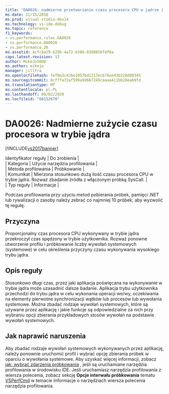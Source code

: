 ```yaml
---
title: 'DA0026: nadmierne przetwarzanie czasu procesora CPU w jądrze | Microsoft Docs'
ms.date: 11/15/2016
ms.prod: visual-studio-dev14
ms.technology: vs-ide-debug
ms.topic: reference
f1_keywords:
- vs.performance.rules.DA0026
- vs.performance.DA0026
- vs.performance.26
ms.assetid: 4cfc8a29-b29b-4a72-b386-03d8856fdf8a
caps.latest.revision: 12
author: MikeJo5000
ms.author: mikejo
manager: jillfra
ms.openlocfilehash: fef0a3c42be1057bd1217ec676ae43b220d80345
ms.sourcegitcommit: 6cfffa72af599a9d667249caaaa411bb28ea69fd
ms.translationtype: MT
ms.contentlocale: pl-PL
ms.lasthandoff: 09/02/2020
ms.locfileid: "68152670"
---
```

# <a name="da0026-excessive-kernel-cpu-time-processing"></a>DA0026: Nadmierne zużycie czasu procesora w trybie jądra
[!INCLUDE[vs2017banner](../includes/vs2017banner.md)]

Identyfikator reguły | Do zrobienia |  
| Kategoria | Użycie narzędzia profilowania |  
| Metoda profilowania | Próbkowanie |  
| Komunikat | Mierzona stosunkowo dużą ilość czasu procesora CPU w trybie jądra. Rozważ zbadanie źródła z włączonym próbką SysCall. |  
| Typ reguły | Informacje |  
  
 Podczas profilowania przy użyciu metod pobierania próbek, pamięci .NET lub rywalizacji o zasoby należy zebrać co najmniej 10 próbek, aby wyzwolić tę regułę.  
  
## <a name="cause"></a>Przyczyna  
 Proporcjonalny czas procesora CPU wykonywany w trybie jądra przekroczył czas spędzony w trybie użytkownika. Rozważ ponowne utworzenie profilu i próbkowanie liczby wywołań systemowych (systemowe) w celu określenia przyczyny czasu wykonywania wysokiego trybu jądra.  
  
## <a name="rule-description"></a>Opis reguły  
 Stosunkowo długi czas, przez jaki aplikacja poświęcana na wykonywanie w trybie jądra może uzasadnić dalsze badanie. Aplikacja trybu użytkownika przechodzi do trybu jądra w celu wykonania operacji we/wy, oczekiwania na elementy pierwotne synchronizacji wątków lub procesów lub wywołania systemowe. Można zbadać rodzaje wywołań systemowych, które są używane przez aplikację i jakie funkcje są odpowiedzialne za nich przy wybraniu opcji zbierania przykładowych stosów wywołań na podstawie wywołań systemowych.  
  
## <a name="how-to-fix-violations"></a>Jak naprawić naruszenia  
 Aby zbadać rodzaje wywołań systemowych wykonywanych przez aplikację, należy ponownie uruchomić profil i wybrać opcję zbierania próbek w oparciu o wywołania systemowe. Aby uzyskać więcej informacji, zobacz [jak: wybrać zdarzenia próbkowania](../profiling/how-to-choose-sampling-events.md) , jeśli są uruchamiane narzędzia profilowania w środowisku IDE. Jeśli uruchamiasz narzędzia profilowania z wiersza polecenia, zobacz sekcję **Opcje interwału próbkowania** tematu [VSPerfCmd](../profiling/vsperfcmd.md) w temacie Informacje o narzędziach wiersza polecenia narzędzia profilowania.
